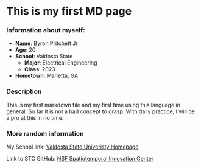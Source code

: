 # This is my first MD page

### Information about myself:

* **Name**: Byron Pritchett Jr
* **Age**: 20
* **School**: Valdosta State
  + **Major**: Electrical Engineering
  + **Class**: 2023
* **Hometown**: Marietta, GA

### Description

This is my first markdown file and my first time using this language in general. So far it is not a bad concept to grasp. With daily practice, I will be a pro at this in no time.


### More random information

My School link:
[Valdosta State Univeristy Homepage](https://www.valdosta.edu)

Link to STC GitHub:
[NSF Spatiotemporal Innovation Center](https://github.com/stccenter)




